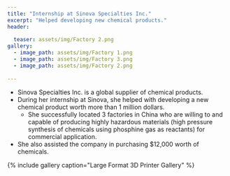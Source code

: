 ```yaml
---
title: "Internship at Sinova Specialties Inc."
excerpt: "Helped developing new chemical products."
header:
  
  teaser: assets/img/Factory 2.png
gallery:
  - image_path: assets/img/Factory 1.png
  - image_path: assets/img/Factory 3.png
  - image_path: assets/img/Factory 2.png
   
---
```


* Sinova Specialties Inc. is a global supplier of chemical products. 
* During her internship at Sinova, she helped with developing a new chemical product worth more than 1 million dollars. 
  * She successfully located 3 factories in China who are willing to and capable of producing highly hazardous materials (high pressure synthesis of chemicals using phosphine gas as reactants) for commercial application. 
* She also assisted the company in purchasing $12,000 worth of chemicals. 


{% include gallery caption="Large Format 3D Printer Gallery" %}
